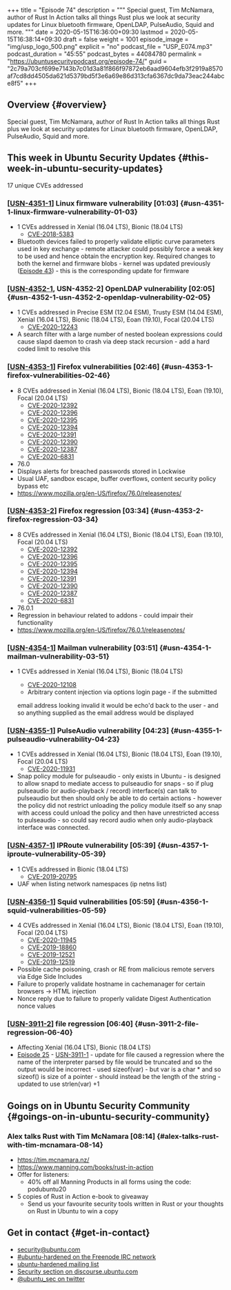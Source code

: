 +++
title = "Episode 74"
description = """
  Special guest, Tim McNamara, author of Rust In Action talks all things Rust
  plus we look at security updates for Linux bluetooth firmware, OpenLDAP,
  PulseAudio, Squid and more.
  """
date = 2020-05-15T16:36:00+09:30
lastmod = 2020-05-15T16:38:14+09:30
draft = false
weight = 1001
episode_image = "img/usp_logo_500.png"
explicit = "no"
podcast_file = "USP_E074.mp3"
podcast_duration = "45:55"
podcast_bytes = 44084780
permalink = "https://ubuntusecuritypodcast.org/episode-74/"
guid = "2c79a703cf699e7143b7c01d3a81f866f97872eb6aad9604efb3f2919a8570af7cd8dd4505da621d5379bd5f3e6a69e86d313cfa6367dc9da73eac244abce8f5"
+++

## Overview {#overview}

Special guest, Tim McNamara, author of Rust In Action talks all things Rust
plus we look at security updates for Linux bluetooth firmware, OpenLDAP,
PulseAudio, Squid and more.


## This week in Ubuntu Security Updates {#this-week-in-ubuntu-security-updates}

17 unique CVEs addressed


### [[USN-4351-1](https://usn.ubuntu.com/4351-1/)] Linux firmware vulnerability [01:03] {#usn-4351-1-linux-firmware-vulnerability-01-03}

-   1 CVEs addressed in Xenial (16.04 LTS), Bionic (18.04 LTS)
    -   [CVE-2018-5383](https://people.canonical.com/~ubuntu-security/cve/CVE-2018-5383) <!-- medium -->
-   Bluetooth devices failed to properly validate elliptic curve parameters
    used in key exchange - remote attacker could possibly force a weak key to
    be used and hence obtain the encryption key. Required changes to both the
    kernel and firmware blobs - kernel was updated previously ([Episode 43](https://ubuntusecuritypodcast.org/episode-43/)) -
    this is the corresponding update for firmware


### [[USN-4352-1](https://usn.ubuntu.com/4352-1/), USN-4352-2] OpenLDAP vulnerability [02:05] {#usn-4352-1-usn-4352-2-openldap-vulnerability-02-05}

-   1 CVEs addressed in Precise ESM (12.04 ESM), Trusty ESM (14.04 ESM),
    Xenial (16.04 LTS), Bionic (18.04 LTS), Eoan (19.10), Focal (20.04 LTS)
    -   [CVE-2020-12243](https://people.canonical.com/~ubuntu-security/cve/CVE-2020-12243) <!-- medium -->
-   A search filter with a large number of nested boolean expressions could
    cause slapd daemon to crash via deep stack recursion - add a hard coded
    limit to resolve this


### [[USN-4353-1](https://usn.ubuntu.com/4353-1/)] Firefox vulnerabilities [02:46] {#usn-4353-1-firefox-vulnerabilities-02-46}

-   8 CVEs addressed in Xenial (16.04 LTS), Bionic (18.04 LTS), Eoan (19.10), Focal (20.04 LTS)
    -   [CVE-2020-12392](https://people.canonical.com/~ubuntu-security/cve/CVE-2020-12392) <!-- medium -->
    -   [CVE-2020-12396](https://people.canonical.com/~ubuntu-security/cve/CVE-2020-12396) <!-- medium -->
    -   [CVE-2020-12395](https://people.canonical.com/~ubuntu-security/cve/CVE-2020-12395) <!-- medium -->
    -   [CVE-2020-12394](https://people.canonical.com/~ubuntu-security/cve/CVE-2020-12394) <!-- medium -->
    -   [CVE-2020-12391](https://people.canonical.com/~ubuntu-security/cve/CVE-2020-12391) <!-- medium -->
    -   [CVE-2020-12390](https://people.canonical.com/~ubuntu-security/cve/CVE-2020-12390) <!-- medium -->
    -   [CVE-2020-12387](https://people.canonical.com/~ubuntu-security/cve/CVE-2020-12387) <!-- medium -->
    -   [CVE-2020-6831](https://people.canonical.com/~ubuntu-security/cve/CVE-2020-6831) <!-- medium -->
-   76.0
-   Displays alerts for breached passwords stored in Lockwise
-   Usual UAF, sandbox escape, buffer overflows, content security policy
    bypass etc
-   <https://www.mozilla.org/en-US/firefox/76.0/releasenotes/>


### [[USN-4353-2](https://usn.ubuntu.com/4353-2/)] Firefox regression [03:34] {#usn-4353-2-firefox-regression-03-34}

-   8 CVEs addressed in Xenial (16.04 LTS), Bionic (18.04 LTS), Eoan (19.10), Focal (20.04 LTS)
    -   [CVE-2020-12392](https://people.canonical.com/~ubuntu-security/cve/CVE-2020-12392) <!-- medium -->
    -   [CVE-2020-12396](https://people.canonical.com/~ubuntu-security/cve/CVE-2020-12396) <!-- medium -->
    -   [CVE-2020-12395](https://people.canonical.com/~ubuntu-security/cve/CVE-2020-12395) <!-- medium -->
    -   [CVE-2020-12394](https://people.canonical.com/~ubuntu-security/cve/CVE-2020-12394) <!-- medium -->
    -   [CVE-2020-12391](https://people.canonical.com/~ubuntu-security/cve/CVE-2020-12391) <!-- medium -->
    -   [CVE-2020-12390](https://people.canonical.com/~ubuntu-security/cve/CVE-2020-12390) <!-- medium -->
    -   [CVE-2020-12387](https://people.canonical.com/~ubuntu-security/cve/CVE-2020-12387) <!-- medium -->
    -   [CVE-2020-6831](https://people.canonical.com/~ubuntu-security/cve/CVE-2020-6831) <!-- medium -->
-   76.0.1
-   Regression in behaviour related to addons - could impair their
    functionality
-   <https://www.mozilla.org/en-US/firefox/76.0.1/releasenotes/>


### [[USN-4354-1](https://usn.ubuntu.com/4354-1/)] Mailman vulnerability [03:51] {#usn-4354-1-mailman-vulnerability-03-51}

-   1 CVEs addressed in Xenial (16.04 LTS), Bionic (18.04 LTS)

    -   [CVE-2020-12108](https://people.canonical.com/~ubuntu-security/cve/CVE-2020-12108) <!-- medium -->
    -   Arbitrary content injection via options login page - if the submitted

    email address looking invalid it would be echo'd back to the user - and
    so anything supplied as the email address would be displayed


### [[USN-4355-1](https://usn.ubuntu.com/4355-1/)] PulseAudio vulnerability [04:23] {#usn-4355-1-pulseaudio-vulnerability-04-23}

-   1 CVEs addressed in Xenial (16.04 LTS), Bionic (18.04 LTS), Eoan (19.10), Focal (20.04 LTS)
    -   [CVE-2020-11931](https://people.canonical.com/~ubuntu-security/cve/CVE-2020-11931) <!-- medium -->
-   Snap policy module for pulseaudio - only exists in Ubuntu - is designed
    to allow snapd to mediate access to pulseaudio for snaps - so if plug
    pulseaudio (or audio-playback / record) interface(s) can talk to
    pulseaudio but then should only be able to do certain actions - however
    the policy did not restrict unloading the policy module itself so any
    snap with access could unload the policy and then have unrestricted
    access to pulseaudio - so could say record audio when only audio-playback
    interface was connected.


### [[USN-4357-1](https://usn.ubuntu.com/4357-1/)] IPRoute vulnerability [05:39] {#usn-4357-1-iproute-vulnerability-05-39}

-   1 CVEs addressed in Bionic (18.04 LTS)
    -   [CVE-2019-20795](https://people.canonical.com/~ubuntu-security/cve/CVE-2019-20795) <!-- medium -->
-   UAF when listing network namespaces (ip netns list)


### [[USN-4356-1](https://usn.ubuntu.com/4356-1/)] Squid vulnerabilities [05:59] {#usn-4356-1-squid-vulnerabilities-05-59}

-   4 CVEs addressed in Xenial (16.04 LTS), Bionic (18.04 LTS), Eoan (19.10), Focal (20.04 LTS)
    -   [CVE-2020-11945](https://people.canonical.com/~ubuntu-security/cve/CVE-2020-11945) <!-- medium -->
    -   [CVE-2019-18860](https://people.canonical.com/~ubuntu-security/cve/CVE-2019-18860) <!-- low -->
    -   [CVE-2019-12521](https://people.canonical.com/~ubuntu-security/cve/CVE-2019-12521) <!-- medium -->
    -   [CVE-2019-12519](https://people.canonical.com/~ubuntu-security/cve/CVE-2019-12519) <!-- medium -->
-   Possible cache poisoning, crash or RE from malicious remote servers via
    Edge Side Includes
-   Failure to properly validate hostname in cachemanager for certain
    browsers -> HTML injection
-   Nonce reply due to failure to properly validate Digest Authentication
    nonce values


### [[USN-3911-2](https://usn.ubuntu.com/3911-2/)] file regression [06:40] {#usn-3911-2-file-regression-06-40}

-   Affecting Xenial (16.04 LTS), Bionic (18.04 LTS)
-   [Episode 25](https://ubuntusecuritypodcast.org/episode-25/) - [USN-3911-1](https://usn.ubuntu.com/3911-1/) - update for file caused a regression where the
    name of the interpreter parsed by file would be truncated and so the
    output would be incorrect - used sizeof(var) - but var is a char \* and so
    sizeof() is size of a pointer - should instead be the length of the
    string - updated to use strlen(var) +1


## Goings on in Ubuntu Security Community {#goings-on-in-ubuntu-security-community}


### Alex talks Rust with Tim McNamara [08:14] {#alex-talks-rust-with-tim-mcnamara-08-14}

-   <https://tim.mcnamara.nz/>
-   <https://www.manning.com/books/rust-in-action>
-   Offer for listeners:
    -   40% off all Manning Products in all forms using the code: podubuntu20
-   5 copies of Rust in Action e-book to giveaway
    -   Send us your favourite security tools written in Rust or your thoughts
        on Rust in Ubuntu to win a copy


## Get in contact {#get-in-contact}

-   [security@ubuntu.com](mailto:security@ubuntu.com)
-   [#ubuntu-hardened on the Freenode IRC network](http://webchat.freenode.net/#ubuntu-hardened)
-   [ubuntu-hardened mailing list](https://lists.ubuntu.com/mailman/listinfo/ubuntu-hardened)
-   [Security section on discourse.ubuntu.com](https://discourse.ubuntu.com/c/security)
-   [@ubuntu\_sec on twitter](https://twitter.com/ubuntu%5Fsec)
